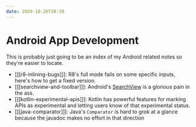 ```yaml
---
date: 2020-10-26T20:39
---
```


# Android App Development

This is probably just going to be an index of my Android related notes so they're easier to locate.

- [[[r8-inlining-bugs]]]: R8's full mode fails on some specific inputs, here's how to get a fixed version.
- [[[searchview-and-toolbar]]]: Android's [SearchView](https://developer.android.com/reference/kotlin/androidx/appcompat/widget/SearchView) is a glorious pain in the ass.
- [[[kotlin-experimental-apis]]]: Kotlin has powerful features for marking APIs as experimental and letting users know of that experimental status.
- [[[java-comparator]]]: Java's `Comparator` is hard to grok at a glance because the javadoc makes no effort in that direction
